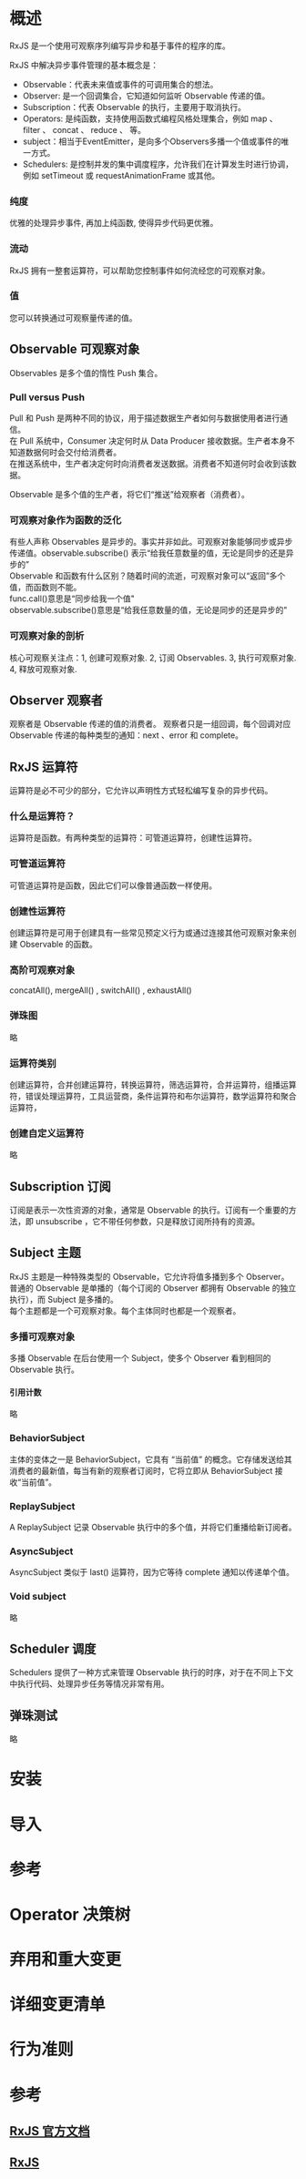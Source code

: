 # 概述
RxJS 是一个使用可观察序列编写异步和基于事件的程序的库。

RxJS 中解决异步事件管理的基本概念是：
* Observable：代表未来值或事件的可调用集合的想法。
* Observer: 是一个回调集合，它知道如何监听 Observable 传递的值。
* Subscription：代表 Observable 的执行，主要用于取消执行。
* Operators: 是纯函数，支持使用函数式编程风格处理集合，例如 map 、 filter 、 concat 、 reduce 、 等。
* subject：相当于EventEmitter，是向多个Observers多播一个值或事件的唯一方式。
* Schedulers: 是控制并发的集中调度程序，允许我们在计算发生时进行协调，例如 setTimeout 或 requestAnimationFrame 或其他。

### 纯度
优雅的处理异步事件, 再加上纯函数, 使得异步代码更优雅。

### 流动
RxJS 拥有一整套运算符，可以帮助您控制事件如何流经您的可观察对象。

### 值
您可以转换通过可观察量传递的值。

## Observable 可观察对象
Observables 是多个值的惰性 Push 集合。

### Pull versus Push
Pull 和 Push 是两种不同的协议，用于描述数据生产者如何与数据使用者进行通信。  
在 Pull 系统中，Consumer 决定何时从 Data Producer 接收数据。生产者本身不知道数据何时会交付给消费者。  
在推送系统中，生产者决定何时向消费者发送数据。消费者不知道何时会收到该数据。

Observable 是多个值的生产者，将它们“推送”给观察者（消费者）。

### 可观察对象作为函数的泛化
有些人声称 Observables 是异步的。事实并非如此。可观察对象能够同步或异步传递值。observable.subscribe() 表示“给我任意数量的值，无论是同步的还是异步的”  
Observable 和函数有什么区别？随着时间的流逝，可观察对象可以“返回”多个值，而函数则不能。  
func.call()意思是“同步给我一个值"  
observable.subscribe()意思是“给我任意数量的值，无论是同步的还是异步的"

### 可观察对象的剖析
核心可观察关注点：1, 创建可观察对象. 2, 订阅 Observables. 3, 执行可观察对象. 4, 释放可观察对象.

## Observer 观察者
观察者是 Observable 传递的值的消费者。 观察者只是一组回调，每个回调对应 Observable 传递的每种类型的通知：next 、error 和 complete。

## RxJS 运算符
运算符是必不可少的部分，它允许以声明性方式轻松编写复杂的异步代码。

### 什么是运算符？
运算符是函数。有两种类型的运算符：可管道运算符，创建性运算符。

### 可管道运算符
可管道运算符是函数，因此它们可以像普通函数一样使用。

### 创建性运算符
创建运算符是可用于创建具有一些常见预定义行为或通过连接其他可观察对象来创建 Observable 的函数。

### 高阶可观察对象
concatAll(), mergeAll() , switchAll() , exhaustAll()

### 弹珠图
略

### 运算符类别
创建运算符，合并创建运算符，转换运算符，筛选运算符，合并运算符，组播运算符，错误处理运算符，工具运营商，条件运算符和布尔运算符，数学运算符和聚合运算符，

### 创建自定义运算符
略

## Subscription 订阅
订阅是表示一次性资源的对象，通常是 Observable 的执行。订阅有一个重要的方法，即 unsubscribe ，它不带任何参数，只是释放订阅所持有的资源。

## Subject 主题
RxJS 主题是一种特殊类型的 Observable，它允许将值多播到多个 Observer。普通的 Observable 是单播的（每个订阅的 Observer 都拥有 Observable 的独立执行），而 Subject 是多播的。  
每个主题都是一个可观察对象。每个主体同时也都是一个观察者。

### 多播可观察对象
多播 Observable 在后台使用一个 Subject，使多个 Observer 看到相同的 Observable 执行。

#### 引用计数
略

### BehaviorSubject
主体的变体之一是 BehaviorSubject，它具有 “当前值” 的概念。它存储发送给其消费者的最新值，每当有新的观察者订阅时，它将立即从 BehaviorSubject 接收“当前值”。

### ReplaySubject
A ReplaySubject 记录 Observable 执行中的多个值，并将它们重播给新订阅者。

### AsyncSubject
AsyncSubject 类似于 last() 运算符，因为它等待 complete 通知以传递单个值。

### Void subject
略

## Scheduler 调度
Schedulers 提供了一种方式来管理 Observable 执行的时序，对于在不同上下文中执行代码、处理异步任务等情况非常有用。

## 弹珠测试
略

# 安装
# 导入
# 参考
# Operator 决策树
# 弃用和重大变更
# 详细变更清单
# 行为准则

# 参考
## [RxJS 官方文档](https://rxjs.dev/guide/overview)
## [RxJS](https://www.elialotti.com/en/roadmap/rxjs)
